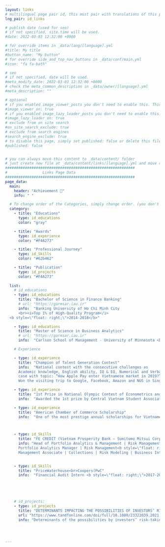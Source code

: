 ```yaml
---
layout: links
# multilingual page pair id, this must pair with translations of this page. (This name must be unique)
lng_pair: id_links

# publish date (used for seo)
# if not specified, site.time will be used.
#date: 2022-03-03 12:32:00 +0000

# for override items in _data/lang/[language].yml
#title: My title
#button_name: "My button"
# for override side_and_top_nav_buttons in _data/conf/main.yml
#icon: "fa fa-bath"

# seo
# if not specified, date will be used.
#meta_modify_date: 2022-03-03 12:32:00 +0000
# check the meta_common_description in _data/owner/[language].yml
#meta_description: ""

# optional
# if you enabled image_viewer_posts you don't need to enable this. This is only if image_viewer_posts = false
#image_viewer_on: true
# if you enabled image_lazy_loader_posts you don't need to enable this. This is only if image_lazy_loader_posts = false
#image_lazy_loader_on: true
# exclude from on site search
#on_site_search_exclude: true
# exclude from search engines
#search_engine_exclude: true
# to disable this page, simply set published: false or delete this file
#published: false


# you can always move this content to _data/content/ folder
# just create new file at _data/content/links/[language].yml and move content below.
###########################################################
#                Links Page Data
###########################################################
page_data:
  main:
    header: "Achievement 🥇"
    info: " "

  # To change order of the Categories, simply change order. (you don't need to change list order.)
  category:
    - title: "Educations"
      type: id_educations
      color: "gray"

    - title: "Awards"
      type: id_experience
      color: "#F4A273"

    - title: "Professional Journey"
      type: id_Skills
      color: "#62b462"

    - title: "Publication"
      type: id_projects
      color: "#F4A273"
      
  list:
    # id_educations
    - type: id_educations
      title: "Bachelor of Science in Finance Banking"
      # url: "https://garmsar.iau.ir"
      info:  "Banking University of Ho Chi Minh City 
      <br><i>Top 1% of High-Quality Program</i>
  <b style=\"float: right;\">2014-2018</b>"

    - type: id_educations
      title: "Master of Science in Business Analytics"
      # url: "https://garmsar.iau.ir"
      info:  "Carlson School of Management - University of Minnesota <br><i>GPA: 3.7</i> <b style=\"float: right;\">2023-2024</b>"

    # Experience

    - type: id_experience
      title: "Champion of Talent Generation Contest"
      info:  "National contest with the consecutive challenges as
      Academic knowledge, English ability, IQ & EQ, Numerical and Verbal reasoning test and business
      case with topic: “How Apple Pay enter Vietnamese market in 2019?”.
      Won the visiting trip to Google, Facebook, Amazon and NUS in Singapore <b style=\"float: right;\">2018</b>"

    - type: id_experience
      title: "1st Prize in National Olympic Contest of Econometrics and Applications" 
      info:  "Awarded the 1st prize by Central Vietnam Student Association with the research of 'Determinants of the possibilities by investors’ risk-taking: Empirical evidence from Vietnam' among 100+ research reports from 28 universities and institutes in Vietnam. In those reports, only the best 8 ones were chosen to report on the           final round. The goal of this competition is also to concentrate on developing mathematical, statistical, and econometric models that could be applied to solve practical problems in Economics, Finance, and Administration.  <b style=\"float: right;\">2017</b>"

    - type: id_experience
      title: "American Chamber of Commerce Scholarship" 
      info:  "One of the most prestige annual scholarships for Vietnamese Students awarded by American Chamber of Commerce with acceptance rate is at 60/1000 with three assessment rounds based on  academic achievements, social activities and career aspiration.  <b style=\"float: right;\">2017</b>"



    - type: id_Skills
      title: "FE CREDIT (Vietnam Prosperity Bank – Sumitomo Mitsui Corporation)"
      info: "Head of Portfolio Analytics & Management | Risk Management <b style=\"float: right;\">2022-2023</b><br>
      Portfolio Analytics Manager | Risk Management<b style=\"float: right;\">2020-2022</b><br>
      Management Associate | Collections | Risk Modeling | Business Intelligence <b style=\"float: right;\">2018-2020</b>"

      
    - type: id_Skills
      title: "PriceWaterhouse<br>Coopers(PwC"
      info:  "Financial Audit Intern <b style=\"float: right;\">2017-2018</b>"




      
    # id_projects:
    - type: id_projects
      title: "DETERMINANTS IMPACTING THE POSSIBILITIES OF INVESTORS’ RISK-TAKING: EMPIRICAL EVIDENCE FROM VIETNAM (click here)"
      url: "https://www.tandfonline.com/doi/full/10.1080/23322039.2021.1917106/"
      info: "Determinants of the possibilities by investors’ risk-taking: Empirical evidence from Vietnam, Cogent Economics & Finance, 9:1, DOI: 10.1080/23322039.2021.1917106 This study investigates risk perception, expected return and herding behavior, and other determinants such as historical volatility and subjective financial risk attitude; according to previous studies, these are the main components affecting risk-taking behavior among investors. Overconfidence (better than average, miscalibration, and excessive optimism) is also taken into consideration.<b style=\"float: right;\">2021</b> "




---
```

